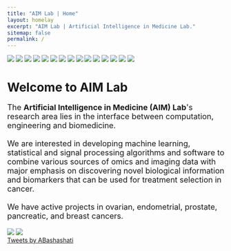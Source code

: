 ```yaml
---
title: "AIM Lab | Home"
layout: homelay
excerpt: "AIM Lab | Artificial Intelligence in Medicine Lab."
sitemap: false
permalink: /
---
```


<div class="front-effect-container">
    <img class="image" data-index="0" data-status="inactive" src="../img/front_effect/OvCa-Zoom.jpg" />
    <img class="image" data-index="1" data-status="inactive" src="../img/front_effect/OvCa-Zoom7.jpg" />
    <img class="image" data-index="2" data-status="inactive" src="../img/front_effect/OvCa-Zoom6.jpg" />
    <img class="image" data-index="3" data-status="inactive" src="../img/front_effect/OvCa-Zoom8.jpg" />
    <img class="image" data-index="4" data-status="inactive" src="../img/front_effect/OvCa-Zoom12.jpg" />
    <img class="image" data-index="5" data-status="inactive" src="../img/front_effect/OvCa-Zoom9.jpg" />
    <img class="image" data-index="6" data-status="inactive" src="../img/front_effect/OvCa-Zoom13.jpg" />
    <img class="image" data-index="7" data-status="inactive" src="../img/front_effect/OvCa-Zoom10.jpg" />
    <img class="image" data-index="8" data-status="inactive" src="../img/front_effect/OvCa-Zoom5.jpg" />
    <img class="image" data-index="9" data-status="inactive" src="../img/front_effect/OvCa-Zoom15.jpg" />
    <img class="image" data-index="10" data-status="inactive" src="../img/front_effect/OvCa-Zoom3.jpg" />
    <img class="image" data-index="11" data-status="inactive" src="../img/front_effect/OvCa-Zoom11.jpg" />
    <img class="image" data-index="12" data-status="inactive" src="../img/front_effect/OvCa-Zoom4.jpg" />
    <img class="image" data-index="13" data-status="inactive" src="../img/front_effect/OvCa-Zoom2.jpg" />
    <img class="image" data-index="14" data-status="inactive" src="../img/front_effect/OvCa-Zoom14.jpg" />
</div>

<div>
    <div class="container-fluid front-textbox">
        <div class="section">
            <div>
                <h1 class="title"><b>Welcome to AIM Lab</b></h1>
                <p style="font-size: 18px">
                The <b>Artificial Intelligence in Medicine (AIM) Lab</b>'s research area lies in the interface between computation, engineering and biomedicine.
                <br><br>
                We are interested in developing machine learning, statistical and signal processing algorithms and software to combine various sources of omics and imaging data with major emphasis on discovering novel biological information and biomarkers that can be used for treatment selection in cancer. 
                <br><br>
                We have active projects in ovarian, endometrial, prostate, pancreatic, and breast cancers.
                </p>
            </div>
        </div>
    </div>
    <div>
    </div>
    <div class="front-media">
        <div class="front-image-container">
            <img class="front-images" src="../img/Meetup2.jpg"/>
            <img class="front-images" src="../img/Meetup1.jpg"/>
        </div>
        <div>
            <a class="twitter-timeline" data-width="350" data-height="1000px" data-theme="light" href="https://twitter.com/ABashashati?ref_src=twsrc%5Etfw">Tweets by ABashashati</a> <script async src="https://platform.twitter.com/widgets.js" charset="utf-8"></script>
        </div>
    </div>
</div>



<!--
<div class="col-sm-4">
    <a class="twitter-timeline" data-width="350" data-height="748" data-theme="light" href="https://twitter.com/ABashashati?ref_src=twsrc%5Etfw">Tweets by ABashashati</a> <script async src="https://platform.twitter.com/widgets.js" charset="utf-8"></script>
</div>

<div class ="row" id="carousel-container">
    <div class="col-sm-12" style="max-width: 1000px;">
        <div markdown="0" id="carousel" class="carousel slide" data-ride="carousel" data-interval="8000" data-pause="hover" >
            <ol class="carousel-indicators">
                <li data-target="#carousel" data-slide-to="0" class="active"></li>
                <li data-target="#carousel" data-slide-to="1"></li>
                <li data-target="#carousel" data-slide-to="2"></li>
            </ol>
            <div class="carousel-inner" markdown="0">
                <div class="item active">
                    <img src="../img/features.png" alt="Slide 1" />
                </div>
                <div class="item">
                    <img src="../img/gan3.png" alt="Slide 2" />
                </div>
                <div class="item">
                    <img src="../img/slider3.png" alt="Slide 3" />
                </div>
            </div>
            <a class="left carousel-control" href="#carousel" role="button" data-slide="prev">
                <span class="glyphicon glyphicon-chevron-left" aria-hidden="true"></span>
                <span class="sr-only">Previous</span>
            </a>
            <a class="right carousel-control" href="#carousel" role="button" data-slide="next">
                <span class="glyphicon glyphicon-chevron-right" aria-hidden="true"></span>
                <span class="sr-only">Next</span>
            </a>
        </div>
    </div>
</div> -->